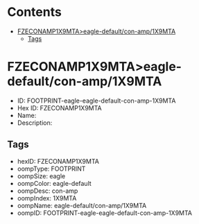 



Contents
========

* [FZECONAMP1X9MTA>eagle-default/con-amp/1X9MTA](#fzeconamp1x9mtaeagle-defaultcon-amp1x9mta)
	* [Tags](#tags)

# FZECONAMP1X9MTA>eagle-default/con-amp/1X9MTA

- ID: FOOTPRINT-eagle-eagle-default-con-amp-1X9MTA
- Hex ID: FZECONAMP1X9MTA
- Name: 
- Description: 

## Tags

- hexID: FZECONAMP1X9MTA
- oompType: FOOTPRINT
- oompSize: eagle
- oompColor: eagle-default
- oompDesc: con-amp
- oompIndex: 1X9MTA
- oompName: eagle-default/con-amp/1X9MTA
- oompID: FOOTPRINT-eagle-eagle-default-con-amp-1X9MTA
